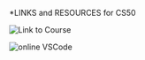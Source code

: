 *LINKS and RESOURCES for CS50

![Link to Course](https://cs50.harvard.edu/python/2022/weeks/0/ )

![online VSCode](code.cs50.io)

